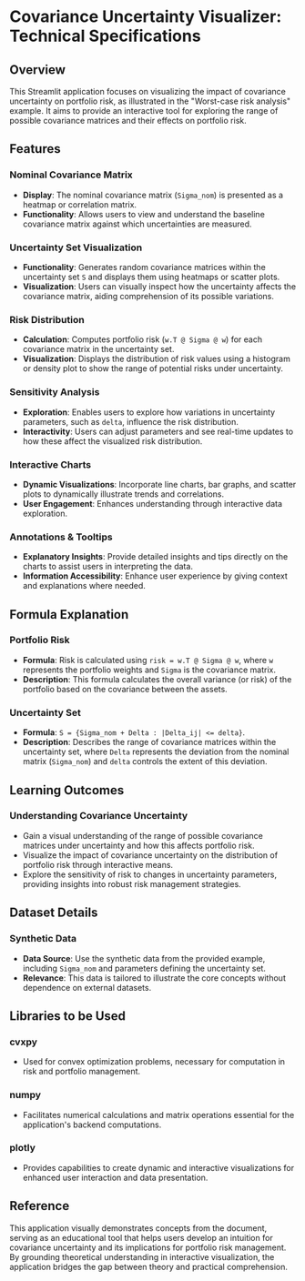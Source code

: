 # Covariance Uncertainty Visualizer: Technical Specifications

## Overview
This Streamlit application focuses on visualizing the impact of covariance uncertainty on portfolio risk, as illustrated in the "Worst-case risk analysis" example. It aims to provide an interactive tool for exploring the range of possible covariance matrices and their effects on portfolio risk.

## Features

### Nominal Covariance Matrix
- **Display**: The nominal covariance matrix (`Sigma_nom`) is presented as a heatmap or correlation matrix.
- **Functionality**: Allows users to view and understand the baseline covariance matrix against which uncertainties are measured.

### Uncertainty Set Visualization
- **Functionality**: Generates random covariance matrices within the uncertainty set `S` and displays them using heatmaps or scatter plots.
- **Visualization**: Users can visually inspect how the uncertainty affects the covariance matrix, aiding comprehension of its possible variations.

### Risk Distribution
- **Calculation**: Computes portfolio risk (`w.T @ Sigma @ w`) for each covariance matrix in the uncertainty set.
- **Visualization**: Displays the distribution of risk values using a histogram or density plot to show the range of potential risks under uncertainty.

### Sensitivity Analysis
- **Exploration**: Enables users to explore how variations in uncertainty parameters, such as `delta`, influence the risk distribution.
- **Interactivity**: Users can adjust parameters and see real-time updates to how these affect the visualized risk distribution.

### Interactive Charts
- **Dynamic Visualizations**: Incorporate line charts, bar graphs, and scatter plots to dynamically illustrate trends and correlations.
- **User Engagement**: Enhances understanding through interactive data exploration.

### Annotations & Tooltips
- **Explanatory Insights**: Provide detailed insights and tips directly on the charts to assist users in interpreting the data.
- **Information Accessibility**: Enhance user experience by giving context and explanations where needed.

## Formula Explanation

### Portfolio Risk
- **Formula**: Risk is calculated using `risk = w.T @ Sigma @ w`, where `w` represents the portfolio weights and `Sigma` is the covariance matrix.
- **Description**: This formula calculates the overall variance (or risk) of the portfolio based on the covariance between the assets.

### Uncertainty Set
- **Formula**: `S = {Sigma_nom + Delta : |Delta_ij| <= delta}`.
- **Description**: Describes the range of covariance matrices within the uncertainty set, where `Delta` represents the deviation from the nominal matrix (`Sigma_nom`) and `delta` controls the extent of this deviation.

## Learning Outcomes

### Understanding Covariance Uncertainty
- Gain a visual understanding of the range of possible covariance matrices under uncertainty and how this affects portfolio risk.
- Visualize the impact of covariance uncertainty on the distribution of portfolio risk through interactive means.
- Explore the sensitivity of risk to changes in uncertainty parameters, providing insights into robust risk management strategies.

## Dataset Details

### Synthetic Data
- **Data Source**: Use the synthetic data from the provided example, including `Sigma_nom` and parameters defining the uncertainty set.
- **Relevance**: This data is tailored to illustrate the core concepts without dependence on external datasets.

## Libraries to be Used

### cvxpy
- Used for convex optimization problems, necessary for computation in risk and portfolio management.

### numpy
- Facilitates numerical calculations and matrix operations essential for the application's backend computations.

### plotly
- Provides capabilities to create dynamic and interactive visualizations for enhanced user interaction and data presentation.

## Reference
This application visually demonstrates concepts from the document, serving as an educational tool that helps users develop an intuition for covariance uncertainty and its implications for portfolio risk management. By grounding theoretical understanding in interactive visualization, the application bridges the gap between theory and practical comprehension.